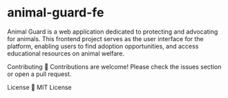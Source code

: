 # animal-guard-fe
Animal Guard is a web application dedicated to protecting and advocating for animals. This frontend project serves as the user interface for the platform, enabling users to find adoption opportunities, and access educational resources on animal welfare.

Contributing
🐾 Contributions are welcome! Please check the issues section or open a pull request.

License
📝 MIT License

